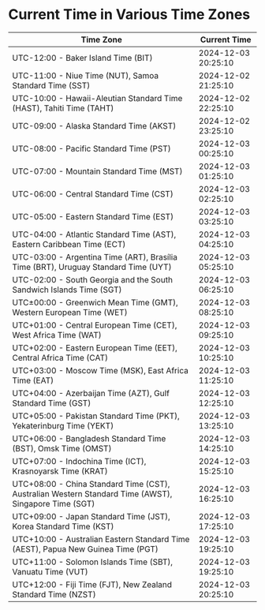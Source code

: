 # Current Time in Various Time Zones

| Time Zone | Current Time |
|-----------|--------------|
| UTC-12:00 - Baker Island Time (BIT) | 2024-12-03 20:25:10 |
| UTC-11:00 - Niue Time (NUT), Samoa Standard Time (SST) | 2024-12-02 21:25:10 |
| UTC-10:00 - Hawaii-Aleutian Standard Time (HAST), Tahiti Time (TAHT) | 2024-12-02 22:25:10 |
| UTC-09:00 - Alaska Standard Time (AKST) | 2024-12-02 23:25:10 |
| UTC-08:00 - Pacific Standard Time (PST) | 2024-12-03 00:25:10 |
| UTC-07:00 - Mountain Standard Time (MST) | 2024-12-03 01:25:10 |
| UTC-06:00 - Central Standard Time (CST) | 2024-12-03 02:25:10 |
| UTC-05:00 - Eastern Standard Time (EST) | 2024-12-03 03:25:10 |
| UTC-04:00 - Atlantic Standard Time (AST), Eastern Caribbean Time (ECT) | 2024-12-03 04:25:10 |
| UTC-03:00 - Argentina Time (ART), Brasília Time (BRT), Uruguay Standard Time (UYT) | 2024-12-03 05:25:10 |
| UTC-02:00 - South Georgia and the South Sandwich Islands Time (SGT) | 2024-12-03 06:25:10 |
| UTC±00:00 - Greenwich Mean Time (GMT), Western European Time (WET) | 2024-12-03 08:25:10 |
| UTC+01:00 - Central European Time (CET), West Africa Time (WAT) | 2024-12-03 09:25:10 |
| UTC+02:00 - Eastern European Time (EET), Central Africa Time (CAT) | 2024-12-03 10:25:10 |
| UTC+03:00 - Moscow Time (MSK), East Africa Time (EAT) | 2024-12-03 11:25:10 |
| UTC+04:00 - Azerbaijan Time (AZT), Gulf Standard Time (GST) | 2024-12-03 12:25:10 |
| UTC+05:00 - Pakistan Standard Time (PKT), Yekaterinburg Time (YEKT) | 2024-12-03 13:25:10 |
| UTC+06:00 - Bangladesh Standard Time (BST), Omsk Time (OMST) | 2024-12-03 14:25:10 |
| UTC+07:00 - Indochina Time (ICT), Krasnoyarsk Time (KRAT) | 2024-12-03 15:25:10 |
| UTC+08:00 - China Standard Time (CST), Australian Western Standard Time (AWST), Singapore Time (SGT) | 2024-12-03 16:25:10 |
| UTC+09:00 - Japan Standard Time (JST), Korea Standard Time (KST) | 2024-12-03 17:25:10 |
| UTC+10:00 - Australian Eastern Standard Time (AEST), Papua New Guinea Time (PGT) | 2024-12-03 19:25:10 |
| UTC+11:00 - Solomon Islands Time (SBT), Vanuatu Time (VUT) | 2024-12-03 19:25:10 |
| UTC+12:00 - Fiji Time (FJT), New Zealand Standard Time (NZST) | 2024-12-03 20:25:10 |
